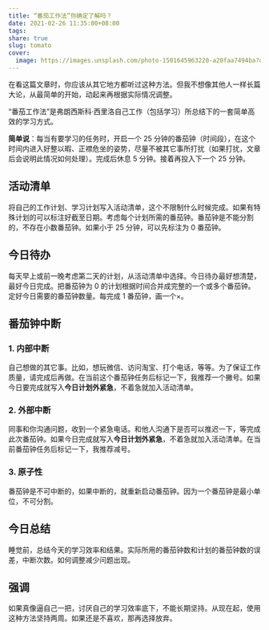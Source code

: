 ```yaml
---  
title: “番茄工作法”你确定了解吗？  
date: 2021-02-26 11:35:00+08:00  
tags:   
share: true  
slug: tomato  
cover:  
  image: https://images.unsplash.com/photo-1501645963220-a20faa7494ba?q=80&w=1000&auto=format&fit=crop&ixlib=rb-4.0.3&ixid=M3wxMjA3fDB8MHxwaG90by1wYWdlfHx8fGVufDB8fHx8fA%3D%3D  
---  
```

  
在看这篇文章时，你应该从其它地方都听过这种方法。但我不想像其他人一样长篇大论，从最简单的开始，动起来再根据实际情况调整。  
  
“番茄工作法”是弗朗西斯科·西里洛自己工作（包括学习）所总结下的一套简单高效的学习方式。  
  
**简单说**：每当有要学习的任务时，开启一个 25 分钟的番茄钟（时间段），在这个时间内进入好整以暇、正襟危坐的姿势，尽量不被其它事所打扰（如果打扰，文章后会说明此情况如何处理）。完成后休息 5 分钟。接着再投入下一个 25 分钟。  
  
## 活动清单  
  
将自己的工作计划、学习计划写入活动清单，这个不限制什么时候完成。如果有特殊计划的可以标注好截至日期。考虑每个计划所需的番茄钟。番茄钟是不能分割的，不存在小数番茄钟。如果小于 25 分钟，可以先标注为 0 番茄钟。  
  
## 今日待办  
  
每天早上或前一晚考虑第二天的计划，从活动清单中选择。今日待办最好想清楚，最好今日完成。把番茄钟为 0 的计划根据时间合并成完整的一个或多个番茄钟。定好今日需要的番茄钟数量。每完成 1 番茄钟，画一个×。  
  
## 番茄钟中断  
  
### 1. 内部中断  
  
自己想做的其它事。比如，想玩微信、访问淘宝、打个电话，等等。为了保证工作质量，请完成后再做。在当前这个番茄钟任务后标记一下，我推荐一个撇号。如果今日要完成就写入**今日计划外紧急**，不着急就加入活动清单。  
  
### 2. 外部中断  
  
同事和你沟通问题，收到一个紧急电话。和他人沟通下是否可以推迟一下，等完成此次番茄钟。如果今日完成就写入**今日计划外紧急**，不着急就加入活动清单。在当前番茄钟任务后标记一下，我推荐减号。  
  
### 3. 原子性  
  
番茄钟是不可中断的，如果中断的，就重新启动番茄钟。因为一个番茄钟是最小单位，不可分割。  
  
## 今日总结  
  
睡觉前，总结今天的学习效率和结果。实际所用的番茄钟数和计划的番茄钟数的误差，中断次数。如何调整减少问题出现。  
  
## 强调  
  
如果真像逼自己一把，讨厌自己的学习效率底下，不能长期坚持。从现在起，使用这种方法坚持两周。如果还是不喜欢，那再选择放弃。
